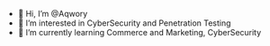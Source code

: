 - 👋 Hi, I’m @Aqwory
- 👀 I’m interested in CyberSecurity and Penetration Testing
- 🌱 I’m currently learning Commerce and Marketing, CyberSecurity
<!---
Aqwory/Aqwory is a ✨ special ✨ repository because its `README.md` (this file) appears on your GitHub profile.
You can click the Preview link to take a look at your changes.
--->

